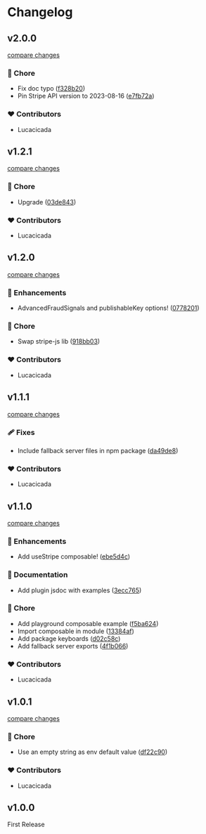 # Changelog


## v2.0.0

[compare changes](https://github.com/wefixers/nuxt-stripe/compare/v1.2.1...v2.0.0)

### 🏡 Chore

- Fix doc typo ([f328b20](https://github.com/wefixers/nuxt-stripe/commit/f328b20))
- Pin Stripe API version to 2023-08-16 ([e7fb72a](https://github.com/wefixers/nuxt-stripe/commit/e7fb72a))

### ❤️ Contributors

- Lucacicada

## v1.2.1

[compare changes](https://github.com/wefixers/nuxt-stripe/compare/v1.2.0...v1.2.1)

### 🏡 Chore

- Upgrade ([03de843](https://github.com/wefixers/nuxt-stripe/commit/03de843))

### ❤️  Contributors

- Lucacicada

## v1.2.0

[compare changes](https://github.com/wefixers/nuxt-stripe/compare/v1.1.1...v1.2.0)


### 🚀 Enhancements

  - AdvancedFraudSignals and publishableKey options! ([0778201](https://github.com/wefixers/nuxt-stripe/commit/0778201))

### 🏡 Chore

  - Swap stripe-js lib ([918bb03](https://github.com/wefixers/nuxt-stripe/commit/918bb03))

### ❤️  Contributors

- Lucacicada

## v1.1.1

[compare changes](https://github.com/wefixers/nuxt-stripe/compare/v1.1.0...v1.1.1)


### 🩹 Fixes

  - Include fallback server files in npm package ([da49de8](https://github.com/wefixers/nuxt-stripe/commit/da49de8))

### ❤️  Contributors

- Lucacicada

## v1.1.0

[compare changes](https://github.com/wefixers/nuxt-stripe/compare/v1.0.1...v1.1.0)


### 🚀 Enhancements

  - Add useStripe composable! ([ebe5d4c](https://github.com/wefixers/nuxt-stripe/commit/ebe5d4c))

### 📖 Documentation

  - Add plugin jsdoc with examples ([3ecc765](https://github.com/wefixers/nuxt-stripe/commit/3ecc765))

### 🏡 Chore

  - Add playground composable example ([f5ba624](https://github.com/wefixers/nuxt-stripe/commit/f5ba624))
  - Import composable in module ([13384af](https://github.com/wefixers/nuxt-stripe/commit/13384af))
  - Add package keyboards ([d02c58c](https://github.com/wefixers/nuxt-stripe/commit/d02c58c))
  - Add fallback server exports ([4f1b066](https://github.com/wefixers/nuxt-stripe/commit/4f1b066))

### ❤️  Contributors

- Lucacicada

## v1.0.1

[compare changes](https://github.com/wefixers/nuxt-stripe/compare/v1.0.0...v1.0.1)


### 🏡 Chore

  - Use an empty string as env default value ([df22c90](https://github.com/wefixers/nuxt-stripe/commit/df22c90))

### ❤️  Contributors

- Lucacicada

## v1.0.0

First Release
